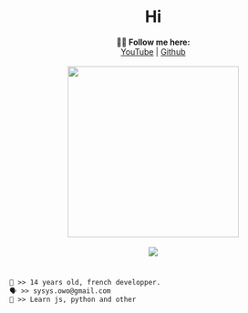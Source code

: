 <h1 align="center">Hi</h1>

<p align="center">
  <b>🧙‍♂️ Follow me here:</b><br>
  <a href="https://www.youtube.com/c/IceMinisterq">YouTube</a> |
  <a href="https://github.com/IceMinisterq">Github</a>
  <br><br>
  <img src="https://cdn.discordapp.com/attachments/828633564672294993/1122625358450131055/E0pubDfXoAQANrU.jpeg" width="300" height="300">
  <br><br>
  <img src="https://discord.c99.nl/widget/theme-2/828627902781849660">
</p>

#
```diff
👤 >> 14 years old, french developper.
🗣️ >> sysys.owo@gmail.com
🐺 >> Learn js, python and other
```
#
